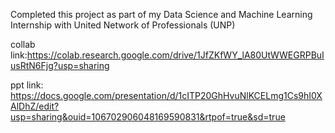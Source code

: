 Completed this project as part of my Data Science and Machine Learning Internship with United Network of Professionals (UNP)

collab link:https://colab.research.google.com/drive/1JfZKfWY_lA80UtWWEGRPBuIusRtN6Fjg?usp=sharing

ppt link: https://docs.google.com/presentation/d/1cITP20GhHvuNlKCELmg1Cs9hI0XAlDhZ/edit?usp=sharing&ouid=106702906048169590831&rtpof=true&sd=true
